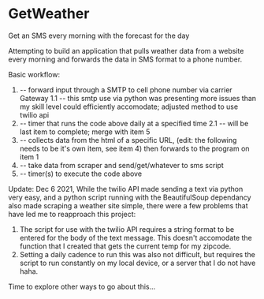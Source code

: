 # GetWeather
Get an SMS every morning with the forecast for the day

Attempting to build an application that pulls weather data from a website every morning and forwards the data in SMS format to a phone number.

Basic workflow:
1. -- forward input through a SMTP to cell phone number via carrier Gateway
  1.1 -- this smtp use via python was presenting more issues than my skill level could efficiently accomodate; adjusted method to use twilio api
2. -- timer that runs the code above daily at a specified time
 2.1 -- will be last item to complete; merge with item 5
3. -- collects data from the html of a specific URL, (edit: the following needs to be it's own item, see item 4) then forwards to the program on item 1
4. -- take data from scraper and send/get/whatever to sms script
5. -- timer(s) to execute the code above

Update: Dec 6 2021,
While the twilio API made sending a text via python very easy, and a python script running with the BeautifulSoup dependancy also made scraping a weather site simple, there were a few problems that have led me to reapproach this project:
1. The script for use with the twilio API requires a string format to be entered for the body of the text message. This doesn't accomodate the function that I created that gets the current temp for my zipcode.
2. Setting a daily cadence to run this was also not difficult, but requires the script to run constantly on my local device, or a server that I do not have haha.

Time to explore other ways to go about this...
